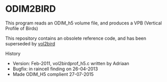 # ODIM2BIRD

This program reads an ODIM_h5 volume file, and produces a VPB (Vertical Profile of Birds)

This repository contains an obsolete reference code, and has been superseded by [vol2bird](https://github.com/adokter/vol2bird)

History
* Version: Feb-2011, vol2birdprof_h5.c written by Adriaan
* Bugfix: in raincell finding on 26-04-2013
* Made ODIM_H5 complient 27-07-2015
